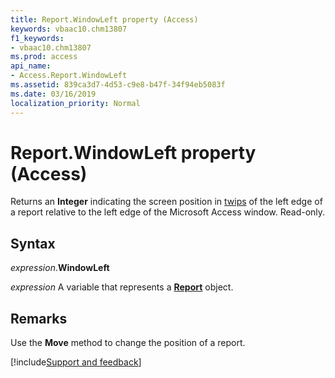 ```yaml
---
title: Report.WindowLeft property (Access)
keywords: vbaac10.chm13807
f1_keywords:
- vbaac10.chm13807
ms.prod: access
api_name:
- Access.Report.WindowLeft
ms.assetid: 839ca3d7-4d53-c9e8-b47f-34f94eb5083f
ms.date: 03/16/2019
localization_priority: Normal
---
```



# Report.WindowLeft property (Access)

Returns an **Integer** indicating the screen position in [twips](../language/glossary/vbe-glossary.md#twip) of the left edge of a report relative to the left edge of the Microsoft Access window. Read-only.


## Syntax

_expression_.**WindowLeft**

_expression_ A variable that represents a **[Report](Access.Report.md)** object.


## Remarks

Use the **Move** method to change the position of a report.




[!include[Support and feedback](~/includes/feedback-boilerplate.md)]